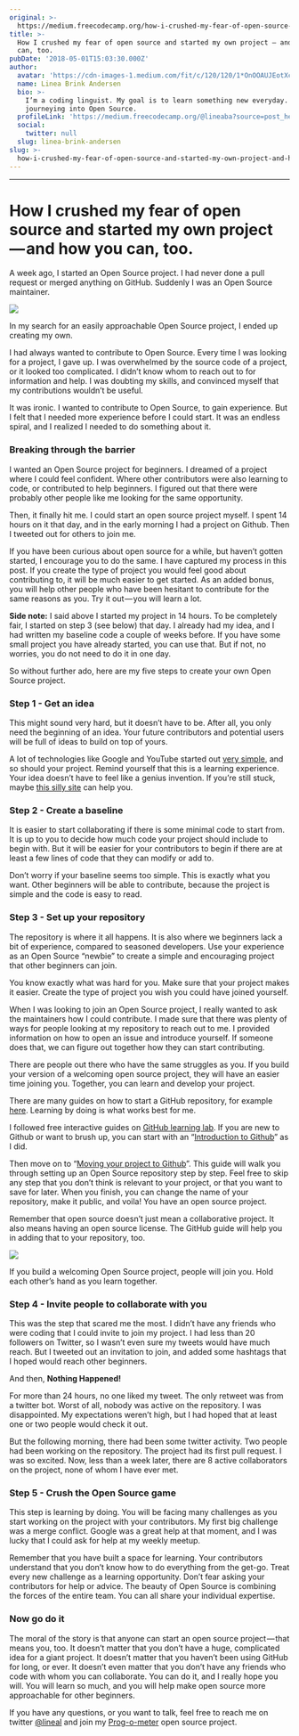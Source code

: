 ```yaml
---
original: >-
  https://medium.freecodecamp.org/how-i-crushed-my-fear-of-open-source-and-started-my-own-project-and-how-you-can-too-ddcfed041a2f?source=rss----336d898217ee---4
title: >-
  How I crushed my fear of open source and started my own project — and how you
  can, too.
pubDate: '2018-05-01T15:03:30.000Z'
author:
  avatar: 'https://cdn-images-1.medium.com/fit/c/120/120/1*OnOOAUJEotXcVnwanaChlA.jpeg'
  name: Linea Brink Andersen
  bio: >-
    I’m a coding linguist. My goal is to learn something new everyday. Currently
    journeying into Open Source.
  profileLink: 'https://medium.freecodecamp.org/@lineaba?source=post_header_lockup'
  social:
    twitter: null
  slug: linea-brink-andersen
slug: >-
  how-i-crushed-my-fear-of-open-source-and-started-my-own-project-and-how-you-can-too
---
```

* * *

How I crushed my fear of open source and started my own project — and how you can, too.
=======================================================================================

A week ago, I started an Open Source project. I had never done a pull request or merged anything on GitHub. Suddenly I was an Open Source maintainer.

![](https://cdn-images-1.medium.com/max/1600/1*oRTSo7V_0sXvX_ZYijbvoQ.jpeg)

In my search for an easily approachable Open Source project, I ended up creating my own.

I had always wanted to contribute to Open Source. Every time I was looking for a project, I gave up. I was overwhelmed by the source code of a project, or it looked too complicated. I didn’t know whom to reach out to for information and help. I was doubting my skills, and convinced myself that my contributions wouldn’t be useful.

It was ironic. I wanted to contribute to Open Source, to gain experience. But I felt that I needed more experience before I could start. It was an endless spiral, and I realized I needed to do something about it.

### Breaking through the barrier

I wanted an Open Source project for beginners. I dreamed of a project where I could feel confident. Where other contributors were also learning to code, or contributed to help beginners. I figured out that there were probably other people like me looking for the same opportunity.

Then, it finally hit me. I could start an open source project myself. I spent 14 hours on it that day, and in the early morning I had a project on Github. Then I tweeted out for others to join me.

If you have been curious about open source for a while, but haven’t gotten started, I encourage you to do the same. I have captured my process in this post. If you create the type of project you would feel good about contributing to, it will be much easier to get started. As an added bonus, you will help other people who have been hesitant to contribute for the same reasons as you. Try it out — you will learn a lot.

**Side note:** I said above I started my project in 14 hours. To be completely fair, I started on step 3 (see below) that day. I already had my idea, and I had written my baseline code a couple of weeks before. If you have some small project you have already started, you can use that. But if not, no worries, you do not need to do it in one day.

So without further ado, here are my five steps to create your own Open Source project.

### **Step 1 - Get an idea**

This might sound very hard, but it doesn’t have to be. After all, you only need the beginning of an idea. Your future contributors and potential users will be full of ideas to build on top of yours.

A lot of technologies like Google and YouTube started out [very simple](https://blog.bufferapp.com/the-humble-beginnings-of-google-tumblr-youtube-and-more-and-what-they-can-teach-us-about-starting-small), and so should your project. Remind yourself that this is a learning experience. Your idea doesn’t have to feel like a genius invention. If you’re still stuck, maybe [this silly site](https://appideagenerator.com) can help you.

### **Step 2 - Create a baseline**

It is easier to start collaborating if there is some minimal code to start from. It is up to you to decide how much code your project should include to begin with. But it will be easier for your contributors to begin if there are at least a few lines of code that they can modify or add to.

Don’t worry if your baseline seems too simple. This is exactly what you want. Other beginners will be able to contribute, because the project is simple and the code is easy to read.

### **Step 3 - Set up your repository**

The repository is where it all happens. It is also where we beginners lack a bit of experience, compared to seasoned developers. Use your experience as an Open Source “newbie” to create a simple and encouraging project that other beginners can join.

You know exactly what was hard for you. Make sure that your project makes it easier. Create the type of project you wish you could have joined yourself.

When I was looking to join an Open Source project, I really wanted to ask the maintainers how I could contribute. I made sure that there was plenty of ways for people looking at my repository to reach out to me. I provided information on how to open an issue and introduce yourself. If someone does that, we can figure out together how they can start contributing.

There are people out there who have the same struggles as you. If you build your version of a welcoming open source project, they will have an easier time joining you. Together, you can learn and develop your project.

There are many guides on how to start a GitHub repository, for example [here](https://guides.github.com/activities/hello-world/). Learning by doing is what works best for me.

I followed free interactive guides on [GitHub learning lab](https://lab.github.com/). If you are new to Github or want to brush up, you can start with an “[Introduction to Github](https://lab.github.com/courses/introduction-to-github)” as I did.

Then move on to “[Moving your project to Github](https://lab.github.com/courses/moving-your-project-to-github)”. This guide will walk you through setting up an Open Source repository step by step. Feel free to skip any step that you don’t think is relevant to your project, or that you want to save for later. When you finish, you can change the name of your repository, make it public, and voila! You have an open source project.

Remember that open source doesn’t just mean a collaborative project. It also means having an open source license. The GitHub guide will help you in adding that to your repository, too.

![](https://cdn-images-1.medium.com/max/1600/1*dv8IDir9fhMHjpC8ajtZ0g.jpeg)

If you build a welcoming Open Source project, people will join you. Hold each other’s hand as you learn together.

### **Step 4 - Invite people to collaborate with you**

This was the step that scared me the most. I didn’t have any friends who were coding that I could invite to join my project. I had less than 20 followers on Twitter, so I wasn’t even sure my tweets would have much reach. But I tweeted out an invitation to join, and added some hashtags that I hoped would reach other beginners.

And then, **Nothing Happened!**

For more than 24 hours, no one liked my tweet. The only retweet was from a twitter bot. Worst of all, nobody was active on the repository. I was disappointed. My expectations weren’t high, but I had hoped that at least one or two people would check it out.

But the following morning, there had been some twitter activity. Two people had been working on the repository. The project had its first pull request. I was so excited. Now, less than a week later, there are 8 active collaborators on the project, none of whom I have ever met.

### **Step 5 - Crush the Open Source game**

This step is learning by doing. You will be facing many challenges as you start working on the project with your contributors. My first big challenge was a merge conflict. Google was a great help at that moment, and I was lucky that I could ask for help at my weekly meetup.

Remember that you have built a space for learning. Your contributors understand that you don’t know how to do everything from the get-go. Treat every new challenge as a learning opportunity. Don’t fear asking your contributors for help or advice. The beauty of Open Source is combining the forces of the entire team. You can all share your individual expertise.

### **Now go do it**

The moral of the story is that anyone can start an open source project — that means you, too. It doesn’t matter that you don’t have a huge, complicated idea for a giant project. It doesn’t matter that you haven’t been using GitHub for long, or ever. It doesn’t even matter that you don’t have any friends who code with whom you can collaborate. You can do it, and I really hope you will. You will learn so much, and you will help make open source more approachable for other beginners.

If you have any questions, or you want to talk, feel free to reach me on twitter [@lineal](https://twitter.com/lineal) and join my [Prog-o-meter](https://github.com/lineaba/prog-o-meter) open source project.
